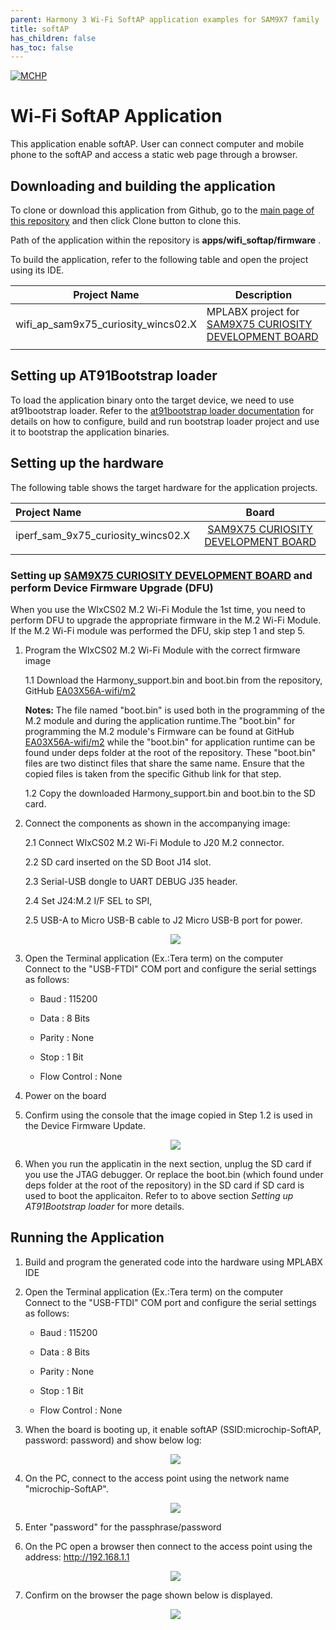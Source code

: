 ```yaml
---
parent: Harmony 3 Wi-Fi SoftAP application examples for SAM9X7 family
title: softAP 
has_children: false
has_toc: false
---
```


[![MCHP](https://www.microchip.com/ResourcePackages/Microchip/assets/dist/images/logo.png)](https://www.microchip.com)

# Wi-Fi SoftAP Application 

This application enable softAP. User can connect computer and mobile phone to the softAP and access a static web page through a browser.

## Downloading and building the application

To clone or download this application from Github, go to the [main page of this repository](https://github.com/Microchip-MPLAB-Harmony/wireless_apps_rnwf) and then click Clone button to clone this.

Path of the application within the repository is **apps/wifi_softap/firmware** .

To build the application, refer to the following table and open the project using its IDE.

| Project Name      | Description                                    |
| ----------------- | ---------------------------------------------- |
| wifi_ap_sam9x75_curiosity_wincs02.X | MPLABX project for [SAM9X75 CURIOSITY DEVELOPMENT BOARD](https://www.microchip.com/en-us/development-tool/EV31H43A) |
|||

## Setting up AT91Bootstrap loader

To load the application binary onto the target device, we need to use at91bootstrap loader. Refer to the [at91bootstrap loader documentation](https://onlinedocs.microchip.com/oxy/GUID-270C6E29-0B84-4557-9BB9-8CF21183FAD7-en-US-2/GUID-0FA935BA-EE65-4BB4-B09E-A70E91D1EC02.html) for details on how to configure, build and run bootstrap loader project and use it to bootstrap the application binaries.

## Setting up the hardware

The following table shows the target hardware for the application projects.

| Project Name| Board|
|:---------|:---------:|
| iperf_sam_9x75_curiosity_wincs02.X | [SAM9X75 CURIOSITY DEVELOPMENT BOARD](https://www.microchip.com/en-us/development-tool/EV31H43A) |
|||

### Setting up [SAM9X75 CURIOSITY DEVELOPMENT BOARD](https://www.microchip.com/en-us/development-tool/EV31H43A) and perform Device Firmware Upgrade (DFU)

When you use the WIxCS02 M.2 Wi-Fi Module the 1st time, you need to perform DFU to upgrade the appropriate firmware in the M.2 Wi-Fi Module.  
If the M.2 Wi-Fi module was performed the DFU, skip step 1 and step 5.

1. Program the WIxCS02 M.2 Wi-Fi Module with the correct firmware image

    1.1 Download the Harmony_support.bin and boot.bin from the repository, GitHub [EA03X56A-wifi/m2](https://github.com/MicrochipTech/GSG/tree/main/EA03X56A/wifi/m2/)

    **Notes:**
    The file named "boot.bin" is used both in the programming of the M.2 module and during the application runtime.The "boot.bin" for programming the M.2 module's Firmware can be found at GitHub [EA03X56A-wifi/m2](https://github.com/MicrochipTech/GSG/tree/main/EA03X56A/wifi/m2/) while the "boot.bin" for application runtime can be found under deps folder at the root of the repository. 
    These "boot.bin" files are two distinct files that share the same name. Ensure that the copied files is taken from the specific Github link for that step.

    1.2 Copy the downloaded Harmony_support.bin and boot.bin to the SD card.  

2. Connect the components as shown in the accompanying image:

    2.1 Connect WIxCS02 M.2 Wi-Fi Module to J20 M.2 connector.

    2.2 SD card inserted on the SD Boot J14 slot.

    2.3 Serial-USB dongle to UART DEBUG J35 header.

    2.4 Set J24:M.2  I/F SEL to SPI,
    
    2.5 USB-A to Micro ​​​​​USB-B cable to J2 Micro ​​​​USB-B port for power.

    <p align="center"><img src="docs/images/wireless-kit-wifi-h3.png">
    </p>

3. Open the Terminal application \(Ex.:Tera term\) on the computer  
   Connect to the "USB-FTDI" COM port and configure the serial settings as follows:

    -   Baud : 115200

    -   Data : 8 Bits

    -   Parity : None

    -   Stop : 1 Bit

    -   Flow Control : None

4. Power on the board
5. Confirm using the console that the image copied in Step 1.2 is used in the Device Firmware Update. 
    <p align="center"><img src="docs/images/dfu_console_log.png">
    </p>
6. When you run the applicatin in the next section, unplug the SD card if you use the JTAG debugger. Or replace the boot.bin (which found under deps folder at the root of the repository) in the SD card if SD card is used to boot the applicaiton. Refer to to above section *Setting up AT91Bootstrap loader* for more details.

## Running the Application


1. Build and program the generated code into the hardware using MPLABX IDE
2. Open the Terminal application \(Ex.:Tera term\) on the computer  
   Connect to the "USB-FTDI" COM port and configure the serial settings as follows:

    -   Baud : 115200

    -   Data : 8 Bits

    -   Parity : None

    -   Stop : 1 Bit

    -   Flow Control : None

3. When the board is booting up, it enable softAP (SSID:microchip-SoftAP, password: password) and show below log:
    <p align="center"><img src="docs/images/boot_up_log.png">
    </p>

4. On the PC, connect to the access point using the network name "microchip-SoftAP".
    <p align="center"><img src="docs/images/pc_connect_ap.png">
    </p>

5. Enter "password" for the passphrase/password 

6. On the PC open a browser then connect to the access point using the address: http://192.168.1.1 
    <p align="center"><img src="docs/images/browser_access_webpage.png">
    </p>

7. Confirm on the browser the page shown below is displayed.
    <p align="center"><img src="docs/images/webpage.png">
    </p>

